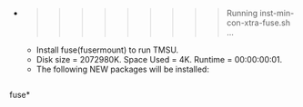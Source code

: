 * >>>>>>>>> Running inst-min-con-xtra-fuse.sh ...
  * Install fuse(fusermount) to run TMSU.
  * Disk size = 2072980K. Space Used = 4K. Runtime = 00:00:00:01.
  * The following NEW packages will be installed:
  ```bash
fuse*
  ```
